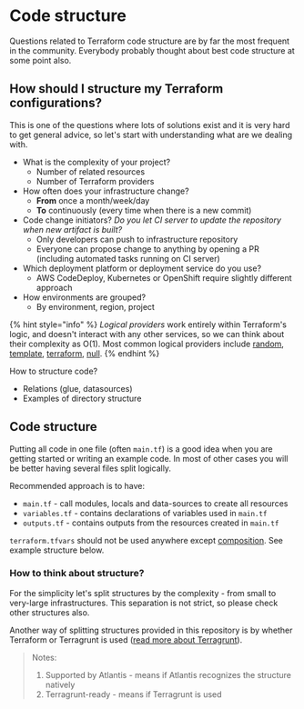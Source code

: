 # Code structure

Questions related to Terraform code structure are by far the most frequent in the community. Everybody probably thought about best code structure at some point also.

## How should I structure my Terraform configurations?

This is one of the questions where lots of solutions exist and it is very hard to get general advice, so let's start with understanding what are we dealing with.

* What is the complexity of your project?
  * Number of related resources
  * Number of Terraform providers
* How often does your infrastructure change?
  * **From** once a month/week/day
  * **To** continuously \(every time when there is a new commit\)
* Code change initiators? _Do you let CI server to update the repository when new artifact is built?_
  * Only developers can push to infrastructure repository
  * Everyone can propose change to anything by opening a PR \(including automated tasks running on CI server\)
* Which deployment platform or deployment service do you use?
  * AWS CodeDeploy, Kubernetes or OpenShift require slightly different approach
* How environments are grouped?
  * By environment, region, project

{% hint style="info" %}
_Logical providers_ work entirely within Terraform's logic, and doesn't interact with any other services, so we can think about their complexity as O\(1\). Most common logical providers include [random](https://www.terraform.io/docs/providers/random/index.html), [template](https://www.terraform.io/docs/providers/template/index.html), [terraform](https://www.terraform.io/docs/providers/terraform/index.html), [null](https://www.terraform.io/docs/providers/null/index.html).
{% endhint %}



How to structure code?

* Relations \(glue, datasources\)
* Examples of directory structure

## Code structure

Putting all code in one file \(often `main.tf`\) is a good idea when you are getting started or writing an example code. In most of other cases you will be better having several files split logically. 

Recommended approach is to have:

* `main.tf` - call modules, locals and data-sources to create all resources
* `variables.tf` - contains declarations of variables used in `main.tf`
* `outputs.tf` - contains outputs from the resources created in `main.tf`

`terraform.tfvars` should not be used anywhere except [composition](key-concepts.md#composition). See example structure below.

### How to think about structure?

For the simplicity let's split structures by the complexity - from small to very-large infrastructures. This separation is not strict, so please check other structures also.

Another way of splitting structures provided in this repository is by whether Terraform or Terragrunt is used \([read more about Terragrunt](https://github.com/gruntwork-io/terragrunt#use-cases)\).

> Notes:  
> 1. Supported by Atlantis - means if Atlantis recognizes the structure natively  
> 1. Terragrunt-ready - means if Terragrunt is used

